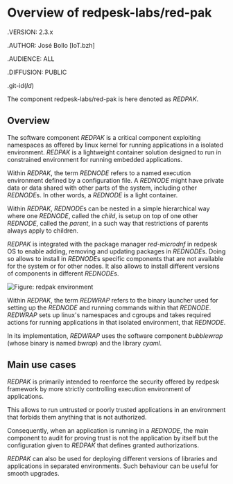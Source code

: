 # Overview of redpesk-labs/red-pak

.VERSION: 2.3.x

.AUTHOR: José Bollo [IoT.bzh]

.AUDIENCE: ALL

.DIFFUSION: PUBLIC

.git-id($Id$)

The component redpesk-labs/red-pak is here denoted as *REDPAK*.

## Overview

The software component *REDPAK* is a critical component exploiting
namespaces as offered by linux kernel for running applications
in a isolated environment. *REDPAK* is a lightweight container
solution designed to run in constrained environment for running
embedded applications.

Within *REDPAK*, the term *REDNODE* refers to a named execution
environment defined by a configuration file. A *REDNODE* might
have private data or data shared with other parts of the system,
including other *REDNODE*s. In other words, a *REDNODE* is a light container.

Within *REDPAK*, *REDNODE*s can be nested in a simple hierarchical way
where one *REDNODE*, called the *child*, is setup on top of one other
*REDNODE*, called the *parent*, in a such way that restrictions of
parents always apply to children.

*REDPAK* is integrated with the package manager *red-microdnf* in
redpesk OS to enable adding, removing and updating packages in *REDNODE*s.
Doing so allows to install in *REDNODE*s specific components that are not
available for the system or for other nodes. It also allows to install
different versions of components in different *REDNODE*s.

![Figure: redpak environment](assets/REDPAK-fig-interfaces.svg)

Within *REDPAK*, the term *REDWRAP* refers to the binary launcher used
for setting up the *REDNODE* and running commands within that *REDNODE*.
*REDWRAP* sets up linux's namespaces and cgroups and takes required
actions for running applications in that isolated environment,
that *REDNODE*.

In its implementation, *REDWRAP* uses the software component *bubblewrap*
(whose binary is named *bwrap*) and the library *cyaml*.

## Main use cases

*REDPAK* is primarily intended to reenforce the security offered
by redpesk framework by more strictly controlling execution environment
of applications.

This allows to run untrusted or poorly trusted applications
in an environment that forbids them anything that is not authorized.

Consequently, when an application is running in a *REDNODE*,
the main component to audit for proving trust is not the
application by itself but the configuration given to *REDPAK*
that defines granted authorizations.

*REDPAK* can also be used for deploying different versions of libraries
and applications in separated environments. Such behaviour can be
useful for smooth upgrades.